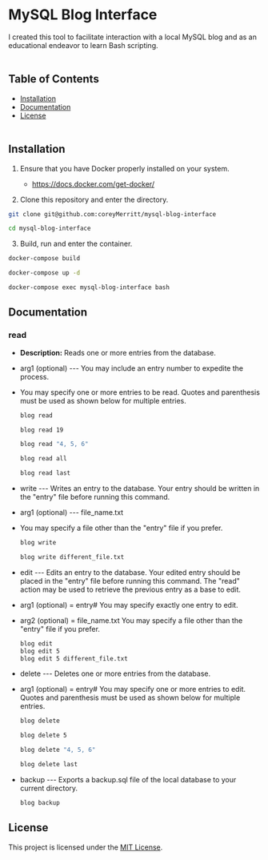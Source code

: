 <h1>MySQL Blog Interface</h1>

I created this tool to facilitate interaction with a local MySQL blog and as an educational endeavor to learn Bash scripting.
<br></br>
<h2>Table of Contents</h2>

- [Installation](#installation)
- [Documentation](#documentation)
- [License](#license)
<br></br>
<h2>Installation</h2>

1. Ensure that you have Docker properly installed on your system.
   - https://docs.docker.com/get-docker/

2. Clone this repository and enter the directory.

```bash
git clone git@github.com:coreyMerritt/mysql-blog-interface
```
```bash
cd mysql-blog-interface
```

3. Build, run and enter the container.
```bash
docker-compose build
```
```bash
docker-compose up -d
```
```bash
docker-compose exec mysql-blog-interface bash
```

<h2>Documentation</h2>

<h3>read</h3>

- <b>Description:</b> Reads one or more entries from the database.
- arg1 (optional) --- You may include an entry number to expedite the process.
- You may specify one or more entries to be read. Quotes and parenthesis must be used as shown below for multiple entries.
     ```bash
     blog read
     ```
     ```bash 
     blog read 19
     ```
     ```bash
     blog read "4, 5, 6"
     ```
     ```bash
     blog read all
     ```
     ```bash
     blog read last
     ```

- write --- Writes an entry to the database. Your entry should be written in the "entry" file before running this command.
 - arg1 (optional) --- file_name.txt
  - You may specify a file other than the "entry" file if you prefer.
     ```bash
     blog write
     ```
     ```bash
     blog write different_file.txt
     ```
     
- edit --- Edits an entry to the database. Your edited entry should be placed in the "entry" file before running this command. The "read" action may be used to retrieve the previous entry as a base to edit.
 - arg1 (optional) = entry#      You may specify exactly one entry to edit.
 - arg2 (optional) = file_name.txt      You may specify a file other than the "entry" file if you prefer. 
     ```bash
     blog edit
     blog edit 5
     blog edit 5 different_file.txt
     ```
     
- delete --- Deletes one or more entries from the database.
 - arg1 (optional) = entry#      You may specify one or more entries to edit. Quotes and parenthesis must be used as shown below for multiple entries.
     ```bash
     blog delete
     ```
     ```bash
     blog delete 5
     ```
     ```bash
     blog delete "4, 5, 6"
     ```
     ```bash
     blog delete last
     ```
     
- backup --- Exports a backup.sql file of the local database to your current directory.
     ```bash
     blog backup
     ```

## License

This project is licensed under the [MIT License](LICENSE).
